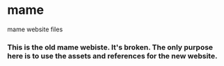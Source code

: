 # mame
mame website files

### This is the old mame webiste. It's broken. The only purpose here is to use the assets and references for the new website.  
